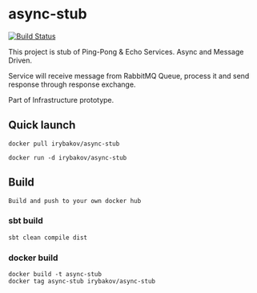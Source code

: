 # async-stub

[![Build Status](https://snap-ci.com/irybakov/async-stub/branch/master/build_image)](https://snap-ci.com/irybakov/async-stub/branch/master)

This project is stub of Ping-Pong & Echo  Services. Async and Message Driven.

Service will receive message from RabbitMQ Queue, process it and send response through response exchange.


Part of Infrastructure prototype.

## Quick launch

    docker pull irybakov/async-stub
    
    docker run -d irybakov/async-stub
    

## Build

    Build and push to your own docker hub

### sbt build 
    sbt clean compile dist
    
### docker build
    
    docker build -t async-stub
    docker tag async-stub irybakov/async-stub
    

    
